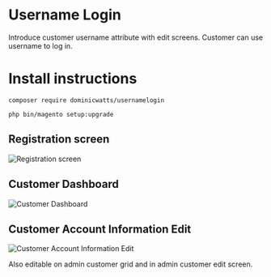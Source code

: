 # Username Login # 

Introduce customer username attribute with edit screens. Customer can use username to log in.

# Install instructions #

`composer require dominicwatts/usernamelogin`

`php bin/magento setup:upgrade`

## Registration screen ##

![Registration screen](https://i.snag.gy/Flf5Bj.jpg)

## Customer Dashboard ##

![Customer Dashboard](https://i.snag.gy/IMZNyH.jpg)

## Customer Account Information Edit ##

![Customer Account Information Edit](https://i.snag.gy/BtR6zS.jpg)

Also editable on admin customer grid and in admin customer edit screen.